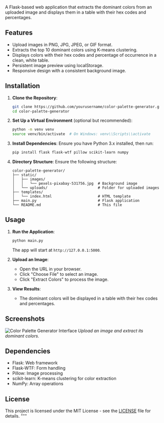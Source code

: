 

A Flask-based web application that extracts the dominant colors from an uploaded image and displays them in a table with their hex codes and percentages.

## Features
- Upload images in PNG, JPG, JPEG, or GIF format.
- Extracts the top 10 dominant colors using K-means clustering.
- Displays colors with their hex codes and percentage of occurrence in a clean, white table.
- Persistent image preview using localStorage.
- Responsive design with a consistent background image.

## Installation

1. **Clone the Repository**:
   ```bash
   git clone https://github.com/yourusername/color-palette-generator.git
   cd color-palette-generator
   ```

2. **Set Up a Virtual Environment** (optional but recommended):
   ```bash
   python -m venv venv
   source venv/bin/activate  # On Windows: venv\\Scripts\\activate
   ```

3. **Install Dependencies**:
   Ensure you have Python 3.x installed, then run:
   ```bash
   pip install flask flask-wtf pillow scikit-learn numpy
   ```

4. **Directory Structure**:
   Ensure the following structure:
   ```
   color-palette-generator/
   ├── static/
   │   ├── images/
   │   │   └── pexels-pixabay-531756.jpg  # Background image
   │   └── uploads/                       # Folder for uploaded images
   ├── templates/
   │   └── index.html                     # HTML template
   ├── main.py                            # Flask application
   └── README.md                          # This file
   ```

## Usage

1. **Run the Application**:
   ```bash
   python main.py
   ```
   The app will start at `http://127.0.0.1:5000`.

2. **Upload an Image**:
   - Open the URL in your browser.
   - Click "Choose File" to select an image.
   - Click "Extract Colors" to process the image.

3. **View Results**:
   - The dominant colors will be displayed in a table with their hex codes and percentages.

## Screenshots

![Color Palette Generator Interface](path/to/screenshot.png)
*Upload an image and extract its dominant colors.*

## Dependencies
- Flask: Web framework
- Flask-WTF: Form handling
- Pillow: Image processing
- scikit-learn: K-means clustering for color extraction
- NumPy: Array operations

## License
This project is licensed under the MIT License - see the [LICENSE](LICENSE) file for details.
"""

    
